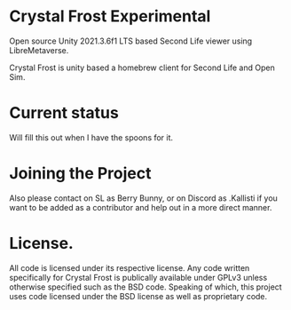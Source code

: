 # Crystal Frost Experimental
Open source Unity 2021.3.6f1 LTS based Second Life viewer using LibreMetaverse.

Crystal Frost is unity based a homebrew client for Second Life and Open Sim.

# Current status
Will fill this out when I have the spoons for it.

# Joining the Project
Also please contact on SL as Berry Bunny, or on Discord as .Kallisti if you want to be added as a contributor and help out in a more direct manner.

# License.
All code is licensed under its respective license. Any code written specifically for Crystal Frost is publically available under GPLv3 unless otherwise specified such as the BSD code.
Speaking of which, this project uses code licensed under the BSD license as well as proprietary code.
